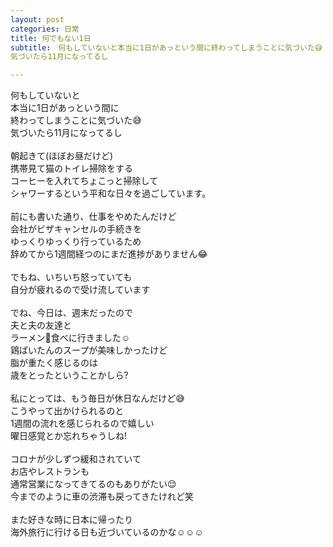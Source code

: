 ```yaml
---
layout: post
categories: 日常
title: 何でもない1日
subtitle:　何もしていないと本当に1日があっという間に終わってしまうことに気づいた😅
気づいたら11月になってるし

---
```

何もしていないと<br>
本当に1日があっという間に<br>
終わってしまうことに気づいた😅<br>
気づいたら11月になってるし<br>
<br>
朝起きて(ほぼお昼だけど)<br>
携帯見て猫のトイレ掃除をする<br>
コーヒーを入れてちょこっと掃除して<br>
シャワーするという平和な日々を過ごしています。<br>
<br>
前にも書いた通り、仕事をやめたんだけど<br>
会社がビザキャンセルの手続きを<br>
ゆっくりゆっくり行っているため<br>
辞めてから1週間経つのにまだ進捗がありません😂<br>
<br>
でもね、いちいち怒っていても<br>
自分が疲れるので受け流しています<br>
<br>
でね、今日は、週末だったので<br>
夫と夫の友達と<br>
ラーメン🍜食べに行きました☺️<br>
鶏ぱいたんのスープが美味しかったけど<br>
脂が重たく感じるのは<br>
歳をとったということかしら?<br>
<br>
私にとっては、もう毎日が休日なんだけど😅<br>
こうやって出かけられるのと<br>
1週間の流れを感じられるので嬉しい<br>
曜日感覚とか忘れちゃうしね!<br>
<br>
コロナが少しずつ緩和されていて<br>
お店やレストランも<br>
通常営業になってきてるのもありがたい😌<br>
今までのように車の渋滞も戻ってきたけれど笑<br>
<br>
また好きな時に日本に帰ったり<br>
海外旅行に行ける日も近づいているのかな☺️☺️☺️<br>

<br>
<br>
<br>